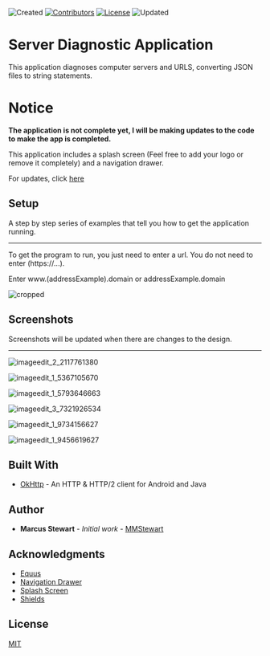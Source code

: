 ![Created](https://img.shields.io/badge/created-july%202018-brightgreen.svg)
[![Contributors](https://img.shields.io/badge/contributors-1-lightgrey.svg)](https://github.com/mmstewart/Server-Diagnostic-Application/graphs/contributors)
[![License](https://img.shields.io/packagist/l/doctrine/orm.svg)](https://github.com/mmstewart/Server-Diagnostic-Application/blob/master/LICENSE.md)
![Updated](https://img.shields.io/badge/updated-july%202018-yellow.svg)

# Server Diagnostic Application

This application diagnoses computer servers and URLS, converting JSON files to string statements. 

# Notice

**The application is not complete yet, I will be making updates to the code to make the app is completed.**

This application includes a splash screen (Feel free to add your logo or remove it completely) and a navigation drawer.  

For updates, click [here](UPDATES.md)

## Setup

A step by step series of examples that tell you how to get the application running.

---
To get the program to run, you just need to enter a url. You do not need to enter (https://...).  

Enter www.(addressExample).domain or addressExample.domain

![cropped](https://user-images.githubusercontent.com/36175538/43022314-780c16b8-8c2c-11e8-8d66-b0a660ac170d.png)

## Screenshots

Screenshots will be updated when there are changes to the design.  

---

![imageedit_2_2117761380](https://user-images.githubusercontent.com/36175538/42836482-c69942ec-89c0-11e8-8822-745c391661ed.png)  

![imageedit_1_5367105670](https://user-images.githubusercontent.com/36175538/42836513-dd365490-89c0-11e8-9779-da377539ee7d.png)  

![imageedit_1_5793646663](https://user-images.githubusercontent.com/36175538/42836515-dfc949ec-89c0-11e8-84b2-fa61eaff2632.png)  

![imageedit_3_7321926534](https://user-images.githubusercontent.com/36175538/43022348-9e26bed4-8c2c-11e8-9fae-e32320343502.png)  

![imageedit_1_9734156627](https://user-images.githubusercontent.com/36175538/43022382-b84eb12c-8c2c-11e8-9bd7-d5115e6e1032.png)  

![imageedit_1_9456619627](https://user-images.githubusercontent.com/36175538/43022399-c7016cb4-8c2c-11e8-84fe-0060c7fce228.png)

## Built With

* [OkHttp](http://square.github.io/okhttp/) - An HTTP & HTTP/2 client for Android and Java

## Author

* **Marcus Stewart** - *Initial work* - [MMStewart](https://github.com/mmstewart)

## Acknowledgments

* [Equus](https://www.equuscs.com/)
* [Navigation Drawer](https://www.youtube.com/watch?v=AS92bq3XxkA)
* [Splash Screen](https://www.youtube.com/watch?v=jXtof6OUtcE&t=137s)
* [Shields](https://shields.io/)

## License

[MIT](LICENSE.md)
